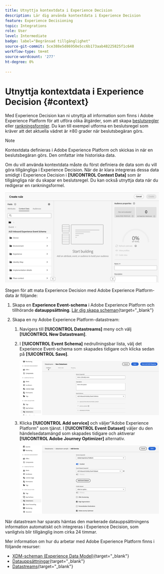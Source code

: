 ```yaml
---
title: Utnyttja kontextdata i Experience Decision
description: Lär dig använda kontextdata i Experience Decision
feature: Experience Decisioning
topic: Integrations
role: User
level: Intermediate
badge: label="Begränsad tillgänglighet"
source-git-commit: 5ce388e5d86950e5cc6b173aab48225825f1c648
workflow-type: tm+mt
source-wordcount: '277'
ht-degree: 0%

---
```


# Utnyttja kontextdata i Experience Decision {#context}

Med Experience Decision kan ni utnyttja all information som finns i Adobe Experience Platform för att utföra olika åtgärder, som att skapa [beslutsregler](rules.md) eller [rankningsformler](ranking.md). Du kan till exempel utforma en beslutsregel som kräver att det aktuella vädret är ≥80 grader när beslutsbegäran görs.

>[!NOTE]
>
>Kontextdata definieras i Adobe Experience Platform och skickas in när en beslutsbegäran görs. Den omfattar inte historiska data.

Om du vill använda kontextdata måste du först definiera de data som du vill göra tillgängliga i Experience Decision. När de är klara integreras dessa data smidigt i Experience Decision i **[!UICONTROL Context Data]** som är tillgängliga när du skapar en beslutsregel. Du kan också utnyttja data när du redigerar en rankningsformel.

![](assets/decision-rules-context.png)

Stegen för att mata Experience Decision med Adobe Experience Platform-data är följande:

1. Skapa en **Experience Event-schema**  i Adobe Experience Platform och tillhörande **datauppsättning**. [Lär dig skapa scheman](https://experienceleague.adobe.com/en/docs/experience-platform/xdm/ui/resources/schemas){target="_blank"}

1. Skapa en ny Adobe Experience Platform-datastream:

   1. Navigera till **[!UICONTROL Datastreams]** meny och välj **[!UICONTROL New Datastream]**.

   1. I **[!UICONTROL Event Schema]** nedrullningsbar lista, välj det Experience Event-schema som skapades tidigare och klicka sedan på **[!UICONTROL Save]**.

      ![](assets/decision-rule-context-datastream.png)

   1. Klicka **[!UICONTROL Add service]** och väljer&quot;Adobe Experience Platform&quot; som tjänst. I **[!UICONTROL Event Dataset]** väljer du den händelsedatamängd som skapades tidigare och aktiverar **[!UICONTROL Adobe Journey Optimizer]** alternativ.

      ![](assets/decision-rules-context-datastream-service.png)

När datastream har sparats hämtas den markerade datauppsättningens information automatiskt och integreras i Experience Decision, som vanligtvis blir tillgänglig inom cirka 24 timmar.

Mer information om hur du arbetar med Adobe Experience Platform finns i följande resurser:

* [XDM-scheman (Experience Data Model)](https://experienceleague.adobe.com/en/docs/experience-platform/xdm/schema/composition){target="_blank"}
* [Datauppsättningar](https://experienceleague.adobe.com/en/docs/experience-platform/catalog/datasets/overview){target="_blank"}
* [Datastreams](https://experienceleague.adobe.com/en/docs/experience-platform/datastreams/overview){target="_blank"}
